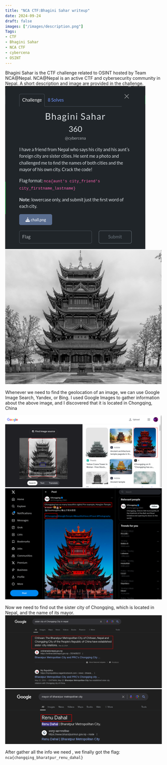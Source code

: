 ```yaml
---
title: "NCA CTF:Bhagini Sahar writeup"
date: 2024-09-24
draft: false
images: ["/images/description.png"]
Tags:
- CTF
- Bhagini Sahar
- NCA CTF
- cybercena
- OSINT
---
```


Bhagini Sahar is the CTF challenge related to OSINT hosted by Team NCA@Nepal. NCA@Nepal is an active CTF and cybersecurity community in Nepal. A short description and image are provided in the challenge.
![description ](description.png)
![image of challenge](chall.png)

Whenever we need to find the geolocation of an image, we can use Google Image Search, Yandex, or Bing. I used Google Images to gather information about the above image, and I discovered that it is located in Chongqing, China

![image of challenge](googlelens1.png)
![chonging](chonging.png)

Now we need to find out the sister city of Chongqing, which is located in Nepal, and the name of its mayor.
![bharatpur city](bharatpur.png)
![mayor of bharatpur](mayor.png)

After gather all the info we need , we finally got the flag:
```nca{chongqing_bharatpur_renu_dahal}```
